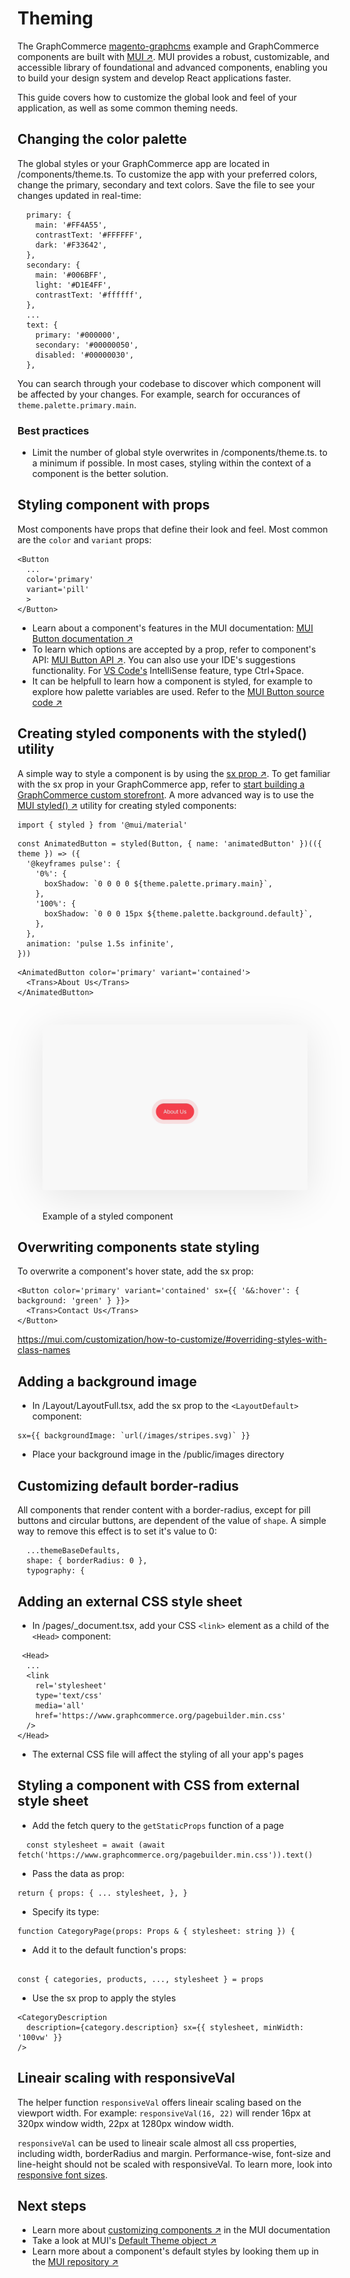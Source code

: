 # Theming

The GraphCommerce [magento-graphcms](../getting-started/overview.md) example and
GraphCommerce components are built with [MUI ↗](https://mui.com/). MUI provides
a robust, customizable, and accessible library of foundational and advanced
components, enabling you to build your design system and develop React
applications faster.

This guide covers how to customize the global look and feel of your application,
as well as some common theming needs.

## Changing the color palette

The global styles or your GraphCommerce app are located in /components/theme.ts.
To customize the app with your preferred colors, change the primary, secondary
and text colors. Save the file to see your changes updated in real-time:

```
  primary: {
    main: '#FF4A55',
    contrastText: '#FFFFFF',
    dark: '#F33642',
  },
  secondary: {
    main: '#006BFF',
    light: '#D1E4FF',
    contrastText: '#ffffff',
  },
  ...
  text: {
    primary: '#000000',
    secondary: '#00000050',
    disabled: '#00000030',
  },
```

You can search through your codebase to discover which component will be
affected by your changes. For example, search for occurances of
`theme.palette.primary.main`.

### Best practices

- Limit the number of global style overwrites in /components/theme.ts. to a
  minimum if possible. In most cases, styling within the context of a component
  is the better solution.

## Styling component with props

Most components have props that define their look and feel. Most common are the
`color` and `variant` props:

```
<Button
  ...
  color='primary'
  variant='pill'
  >
</Button>
```

- Learn about a component's features in the MUI documentation:
  [MUI Button documentation ↗](https://mui.com/components/buttons/)
- To learn which options are accepted by a prop, refer to component's API:
  [MUI Button API ↗](https://mui.com/api/button/). You can also use your IDE's
  suggestions functionality. For [VS Code's](../getting-started/vscode.md)
  IntelliSense feature, type Ctrl+Space.
- It can be helpfull to learn how a component is styled, for example to explore
  how palette variables are used. Refer to the
  [MUI Button source code ↗](https://github.com/mui/material-ui/blob/master/packages/mui-material/src/Button/Button.js)

## Creating styled components with the styled() utility

A simple way to style a component is by using the
[sx prop ↗](https://mui.com/system/the-sx-prop/). To get familiar with the sx
prop in your GraphCommerce app, refer to
[start building a GraphCommerce custom storefront](../getting-started/start-building.md).
A more advanced way is to use the
[MUI styled() ↗](https://mui.com/system/styled/) utility for creating styled
components:

```
import { styled } from '@mui/material'
```

```
const AnimatedButton = styled(Button, { name: 'animatedButton' })(({ theme }) => ({
  '@keyframes pulse': {
    '0%': {
      boxShadow: `0 0 0 0 ${theme.palette.primary.main}`,
    },
    '100%': {
      boxShadow: `0 0 0 15px ${theme.palette.background.default}`,
    },
  },
  animation: 'pulse 1.5s infinite',
}))
```

```
<AnimatedButton color='primary' variant='contained'>
  <Trans>About Us</Trans>
</AnimatedButton>
```

<figure>
 <img src="./../../public/h39.gif" style="min-width:100%; aspect-ratio: 16:9; box-shadow: 0 10px 60px 0 rgba(0,0,0,0.10); margin: 30px 0">
 <figcaption>Example of a styled component</figcaption>
</figure>

## Overwriting components state styling

To overwrite a component's hover state, add the sx prop:

```
<Button color='primary' variant='contained' sx={{ '&&:hover': { background: 'green' } }}>
  <Trans>Contact Us</Trans>
</Button>
```

https://mui.com/customization/how-to-customize/#overriding-styles-with-class-names

## Adding a background image

- In /Layout/LayoutFull.tsx, add the sx prop to the `<LayoutDefault>` component:

```
sx={{ backgroundImage: `url(/images/stripes.svg)` }}
```

- Place your background image in the /public/images directory

## Customizing default border-radius

All components that render content with a border-radius, except for pill buttons
and circular buttons, are dependent of the value of `shape`. A simple way to
remove this effect is to set it's value to 0:

```
  ...themeBaseDefaults,
  shape: { borderRadius: 0 },
  typography: {
```

## Adding an external CSS style sheet

- In /pages/\_document.tsx, add your CSS `<link>` element as a child of the
  `<Head>` component:

```
 <Head>
  ...
  <link
    rel='stylesheet'
    type='text/css'
    media='all'
    href='https://www.graphcommerce.org/pagebuilder.min.css'
  />
</Head>
```

- The external CSS file will affect the styling of all your app's pages

## Styling a component with CSS from external style sheet

- Add the fetch query to the `getStaticProps` function of a page

```
  const stylesheet = await (await fetch('https://www.graphcommerce.org/pagebuilder.min.css')).text()
```

- Pass the data as prop:

```
return { props: { ... stylesheet, }, }
```

- Specify its type:

```
function CategoryPage(props: Props & { stylesheet: string }) {

```

- Add it to the default function's props:

```

const { categories, products, ..., stylesheet } = props

```

- Use the sx prop to apply the styles

```
<CategoryDescription
  description={category.description} sx={{ stylesheet, minWidth: '100vw' }}
/>
```

## Lineair scaling with responsiveVal

The helper function `responsiveVal` offers lineair scaling based on the viewport
width. For example: `responsiveVal(16, 22)` will render 16px at 320px window
width, 22px at 1280px window width.

`responsiveVal` can be used to lineair scale almost all css properties,
including width, borderRadius and margin. Performance-wise, font-size and
line-height should not be scaled with responsiveVal. To learn more, look into
[responsive font sizes](../framework/typography.md).

## Next steps

- Learn more about
  [customizing components ↗](https://mui.com/customization/how-to-customize/#overriding-styles-with-class-names)
  in the MUI documentation
- Take a look at MUI's
  [Default Theme object ↗](https://mui.com/customization/default-theme/)
- Learn more about a component's default styles by looking them up in the
  [MUI repository ↗](https://github.com/mui/material-ui/tree/master/packages/mui-material/src)
